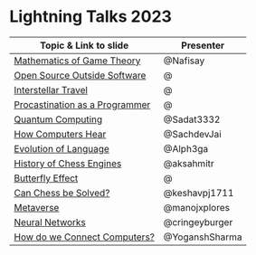 # Lightning Talks 2023

| Topic & Link to slide | Presenter |
|----------|----------|
| [Mathematics of Game Theory](https://www.canva.com/design/DAFrZDYaUzo/dLt3yqdu4L0CjYiI3TjDXA/view?utm_content=DAFrZDYaUzo&utm_campaign=designshare&utm_medium=link&utm_source=publishsharelink) | @Nafisay |
| [Open Source Outside Software]() | @|
| [Interstellar Travel]() | @|
| [Procastination as a Programmer](https://docs.google.com/presentation/d/1l0tyxa-3HlbIjOIEfpccZQnmDzTkKYj5mzAmjvXz190/edit?usp=drivesdk) | @|
| [Quantum Computing](https://github.com/Sadat3332/Koss-Presentation) | @Sadat3332 |
| [How Computers Hear](https://docs.google.com/presentation/d/1l0tyxa-3HlbIjOIEfpccZQnmDzTkKYj5mzAmjvXz190/edit?usp=drivesdk) | @SachdevJai |
| [Evolution of Language]() | @Alph3ga |
| [History of Chess Engines](https://docs.google.com/presentation/d/1bIbBU5AfAsd8gJLLQk5cg6T63NnQ_tvFz9RjMn-JEGk/edit?usp=sharing) | @aksahmitr |
| [Butterfly Effect](https://www.canva.com/design/DAFrgPYe70w/hqx76LSlGNFf61b2_oTxfw/edit?utm_content=DAFrgPYe70w&utm_campaign=designshare&utm_medium=link2&utm_source=sharebutton) | @|
| [Can Chess be Solved?](https://docs.google.com/presentation/d/1ABxeQQl3xVK9QkA7eZsF4IedElipS_2F/edit?usp=sharing&ouid=104000953895313374572&rtpof=true&sd=true) | @keshavpj1711 |
| [Metaverse](https://www.canva.com/design/DAFrorYroiw/FDpY-N_YT6tNwt9kFjXvNw/edit) | @manojxplores |
| [Neural Networks](https://docs.google.com/presentation/d/1FL_xoJpCuxxghMffpjSTHmPiPJjicffW/edit#slide=id.p1) | @cringeyburger |
| [How do we Connect Computers?]() | @YoganshSharma     |
